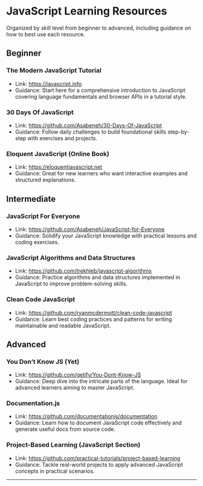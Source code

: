 # JavaScript Learning Resources

Organized by skill level from beginner to advanced, including guidance on how to best use each resource.

## Beginner

### The Modern JavaScript Tutorial
- Link: https://javascript.info
- Guidance: Start here for a comprehensive introduction to JavaScript covering language fundamentals and browser APIs in a tutorial style.

### 30 Days Of JavaScript
- Link: https://github.com/Asabeneh/30-Days-Of-JavaScript
- Guidance: Follow daily challenges to build foundational skills step-by-step with exercises and projects.

### Eloquent JavaScript (Online Book)
- Link: https://eloquentjavascript.net
- Guidance: Great for new learners who want interactive examples and structured explanations.

## Intermediate

### JavaScript For Everyone
- Link: https://github.com/Asabeneh/JavaScript-for-Everyone
- Guidance: Solidify your JavaScript knowledge with practical lessons and coding exercises.

### JavaScript Algorithms and Data Structures
- Link: https://github.com/trekhleb/javascript-algorithms
- Guidance: Practice algorithms and data structures implemented in JavaScript to improve problem-solving skills.

### Clean Code JavaScript
- Link: https://github.com/ryanmcdermott/clean-code-javascript
- Guidance: Learn best coding practices and patterns for writing maintainable and readable JavaScript.

## Advanced

### You Don’t Know JS (Yet)
- Link: https://github.com/getify/You-Dont-Know-JS
- Guidance: Deep dive into the intricate parts of the language. Ideal for advanced learners aiming to master JavaScript.

### Documentation.js
- Link: https://github.com/documentationjs/documentation
- Guidance: Learn how to document JavaScript code effectively and generate useful docs from source code.

### Project-Based Learning (JavaScript Section)
- Link: https://github.com/practical-tutorials/project-based-learning
- Guidance: Tackle real-world projects to apply advanced JavaScript concepts in practical scenarios.

---

